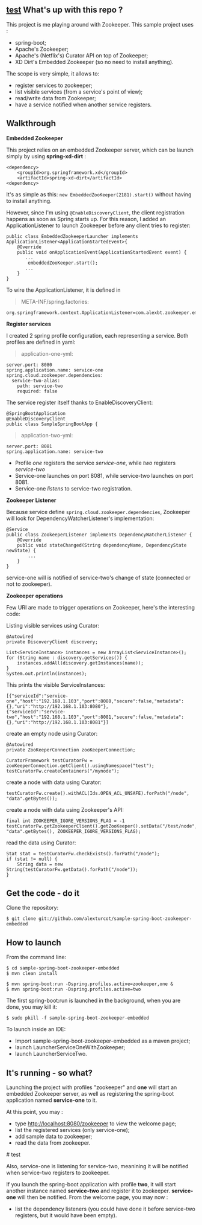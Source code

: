 [test](#test)
What's up with this repo ?
-------------------
This project is me playing around with Zookeeper. This sample project uses :
* spring-boot;
* Apache's Zookeeper;
* Apache's (Netflix's) Curator API on top of Zookeeper;
* XD Dirt's Embedded Zookeeper (so no need to install anything).

The scope is very simple, it allows to:
* register services to zookeeper;
* list visible services (from a service's point of view);
* read/write data from Zookeeper;
* have a service notified when another service registers.


Walkthrough
-------------------
**Embedded Zookeeper**

This project relies on an embedded Zookeeper server, which can be launch simply by using **spring-xd-dirt** :

```
<dependency>
	<groupId>org.springframework.xd</groupId>
	<artifactId>spring-xd-dirt</artifactId>
<dependency>
```

It's as simple as this: ```new EmbeddedZooKeeper(2181).start()``` without having to install anything.

However, since I'm using ```@EnableDiscoveryClient```, the client registration happens as soon as Spring starts up. For this reason, I added an ApplicationListener to launch Zookeeper before any client tries to register: 
```
public class EmbeddedZookeeperLauncher implements ApplicationListener<ApplicationStartedEvent>{
	@Override
	public void onApplicationEvent(ApplicationStartedEvent event) {
	   ...
		embeddedZooKeeper.start();
	   ...
    }
}
```

To wire the ApplicationListener, it is defined in 
> META-INF/spring.factories:

```
org.springframework.context.ApplicationListener=com.alexbt.zookeeper.embedded.EmbeddedZookeeperLauncher
```


**Register services**

I created 2 spring profile configuration, each representing a service. 
Both profiles are defined in yaml:

> application-one-yml:
```
server.port: 8080
spring.application.name: service-one
spring.cloud.zookeeper.dependencies:
  service-two-alias:
    path: service-two
    required: false
```

The service register itself thanks to EnableDiscoveryClient:
```
@SpringBootApplication
@EnableDiscoveryClient
public class SampleSpringBootApp {
```

> application-two-yml:
```
server.port: 8081
spring.application.name: service-two
```

* Profile *one* registers the service *service-one*, while *two* registers *service-two*
* Service-one launches on port 8081, while service-two launches on port 8081.
* Service-one *listens* to service-two registration.


**Zookeeper Listener**

Because service define ```spring.cloud.zookeeper.dependencies```, Zookeeper will look for DependencyWatcherListener's implementation:

```
@Service
public class ZookeeperListener implements DependencyWatcherListener {
	@Override
	public void stateChanged(String dependencyName, DependencyState newState) {
		...
	}
}
```	

service-one will is notified of service-two's change of state (connected or not to zookeeper). 

**Zookeeper operations**

Few URI are made to trigger operations on Zookeeper, here's the interesting code:

Listing visible services using Curator:

```
@Autowired
private DiscoveryClient discovery;

List<ServiceInstance> instances = new ArrayList<ServiceInstance>();
for (String name : discovery.getServices()) {
	instances.addAll(discovery.getInstances(name));
}
System.out.println(instances);
```

This prints the visible ServiceInstances:
```
[{"serviceId":"service-one","host":"192.168.1.103","port":8080,"secure":false,"metadata":{},"uri":"http://192.168.1.103:8080"},
{"serviceId":"service-two","host":"192.168.1.103","port":8081,"secure":false,"metadata":{},"uri":"http://192.168.1.103:8081"}]
```


create an empty node using Curator:

```
@Autowired
private ZooKeeperConnection zooKeeperConnection;
	
CuratorFramework testCuratorFw = zooKeeperConnection.getClient().usingNamespace("test");
testCuratorFw.createContainers("/mynode");
```

create a node with data using Curator:

```
testCuratorFw.create().withACL(Ids.OPEN_ACL_UNSAFE).forPath("/node", "data".getBytes());
```

create a node with data using Zookeeper's API:
```
final int ZOOKEEPER_IGORE_VERSIONS_FLAG = -1
testCuratorFw.getZookeeperClient().getZooKeeper().setData("/test/node", "data".getBytes(), ZOOKEEPER_IGORE_VERSIONS_FLAG);
```

read the data using Curator:

```	
Stat stat = testCuratorFw.checkExists().forPath("/node");
if (stat != null) {
	String data = new String(testCuratorFw.getData().forPath("/node"));
}
```



Get the code - do it
-------------------
Clone the repository:

    $ git clone git://github.com/alexturcot/sample-spring-boot-zookeeper-embedded



How to launch
-------------------
From the command line:

    $ cd sample-spring-boot-zookeeper-embedded
    $ mvn clean install
    
    $ mvn spring-boot:run -Dspring.profiles.active=zookeeper,one &
    $ mvn spring-boot:run -Dspring.profiles.active=two
    
The first spring-boot:run is launched in the background, when you are done, you may kill it:

    $ sudo pkill -f sample-spring-boot-zookeeper-embedded
    
To launch inside an IDE:
* Import sample-spring-boot-zookeeper-embedded as a maven project;
* launch LauncherServiceOneWithZookeeper;
* launch LauncherServiceTwo.

It's running - so what?
-------------------
Launching the project with profiles "zookeeper" and **one** will start an embedded Zookeeper server, as well as registering the spring-boot application named **service-one** to it.

At this point, you may :
* type [http://localhost:8080/zookeeper](http://localhost:8080/zookeeper) to view the welcome page;
* list the registered services (only service-one);
* add sample data to zookeeper;
* read the data from zookeeper.

<a name="test"/>
# test

Also, service-one is listening for service-two, meanining it will be notified when service-two registers to zookeeper.

If you launch the spring-boot application with profile **two**, it will start another instance named **service-two** and register it to zookeeper. **service-one** will then be notified. From the welcome page, you may now :

* list the dependency listeners (you could have done it before service-two registers, but it would have been empty).
